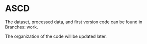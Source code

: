 # ASCD
The dataset, processed data, and first version code can be found in Branches: work. 

The organization of the code will be updated later.

